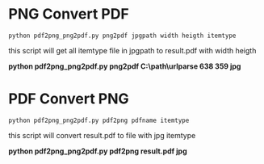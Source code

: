 # PNG Convert PDF

`python pdf2png_png2pdf.py png2pdf jpgpath width heigth itemtype`

this script will get all itemtype file in jpgpath  to result.pdf with width heigth

**python pdf2png_png2pdf.py png2pdf C:\path\urlparse 638 359 jpg**



# PDF Convert PNG

`python pdf2png_png2pdf.py pdf2png pdfname itemtype`

this script will convert result.pdf to file with jpg itemtype

**python pdf2png_png2pdf.py pdf2png result.pdf jpg**

